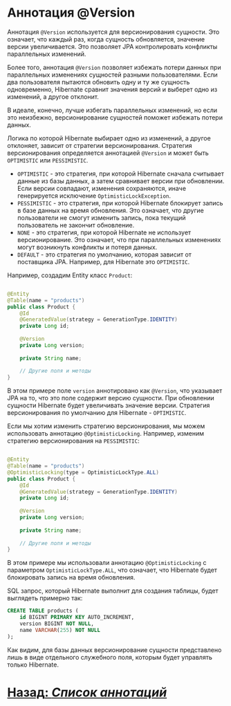 # Аннотация @Version

Аннотация `@Version` используется для версионирования сущности. Это означает, что каждый раз, когда сущность обновляется, значение версии увеличивается. Это позволяет JPA контролировать конфликты параллельных изменений.

Более того, аннотация `@Version` позволяет избежать потери данных при параллельных изменениях сущностей разными пользователями. Если два пользователя пытаются обновить одну и ту же сущность одновременно, Hibernate сравнит значения версий и выберет одно из изменений, а другое отклонит.

В идеале, конечно, лучше избегать параллельных изменений, но если это неизбежно, версионирование сущностей поможет избежать потери данных.

Логика по которой Hibernate выбирает одно из изменений, а другое отклоняет, зависит от стратегии версионирования. Стратегия версионирования определяется аннотацией `@Version` и может быть `OPTIMISTIC` или `PESSIMISTIC`.

- `OPTIMISTIC` - это стратегия, при которой Hibernate сначала считывает данные из базы данных, а затем сравнивает версии при обновлении. Если версии совпадают, изменения сохраняются, иначе генерируется исключение `OptimisticLockException`.
- `PESSIMISTIC` - это стратегия, при которой Hibernate блокирует запись в базе данных на время обновления. Это означает, что другие пользователи не смогут изменить запись, пока текущий пользователь не закончит обновление.
- `NONE` - это стратегия, при которой Hibernate не использует версионирование. Это означает, что при параллельных изменениях могут возникнуть конфликты и потеря данных.
- `DEFAULT` - это стратегия по умолчанию, которая зависит от поставщика JPA. Например, для Hibernate это `OPTIMISTIC`.

Например, создадим Entity класс `Product`:

```java

@Entity
@Table(name = "products")
public class Product {
    @Id
    @GeneratedValue(strategy = GenerationType.IDENTITY)
    private Long id;
    
    @Version
    private Long version;
    
    private String name;
    
    // Другие поля и методы
}
```

В этом примере поле `version` аннотировано как `@Version`, что указывает JPA на то, что это поле содержит версию сущности. При обновлении сущности Hibernate будет увеличивать значение версии. Стратегия версионирования по умолчанию для Hibernate - `OPTIMISTIC`.

Если мы хотим изменить стратегию версионирования, мы можем использовать аннотацию `@OptimisticLocking`. Например, изменим стратегию версионирования на `PESSIMISTIC`:

```java

@Entity
@Table(name = "products")
@OptimisticLocking(type = OptimisticLockType.ALL)
public class Product {
    @Id
    @GeneratedValue(strategy = GenerationType.IDENTITY)
    private Long id;
    
    @Version
    private Long version;
    
    private String name;
    
    // Другие поля и методы
}
```

В этом примере мы использовали аннотацию `@OptimisticLocking` с параметром `OptimisticLockType.ALL`, что означает, что Hibernate будет блокировать запись на время обновления.

SQL запрос, который Hibernate выполнит для создания таблицы, будет выглядеть примерно так:

```sql
CREATE TABLE products (
    id BIGINT PRIMARY KEY AUTO_INCREMENT,
    version BIGINT NOT NULL,
    name VARCHAR(255) NOT NULL
);
```

Как видим, для базы данных версионирование сущности представлено лишь в виде отдельного служебного поля, которым будет управлять только Hibernate.

# [**Назад**: *Список аннотаций*](entity.md)
